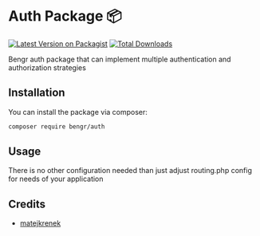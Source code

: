 # Auth Package 📦

[![Latest Version on Packagist](https://img.shields.io/packagist/v/bengr/auth.svg?style=flat-square)](https://packagist.org/packages/bengr/auth)
[![Total Downloads](https://img.shields.io/packagist/dt/bengr/auth.svg?style=flat-square)](https://packagist.org/packages/bengr/auth)

Bengr auth package that can implement multiple authentication and authorization strategies

## Installation

You can install the package via composer:

```bash
composer require bengr/auth
```

## Usage

There is no other configuration needed than just adjust routing.php config for needs of your application

## Credits

- [matejkrenek](https://github.com/matejkrenek)
